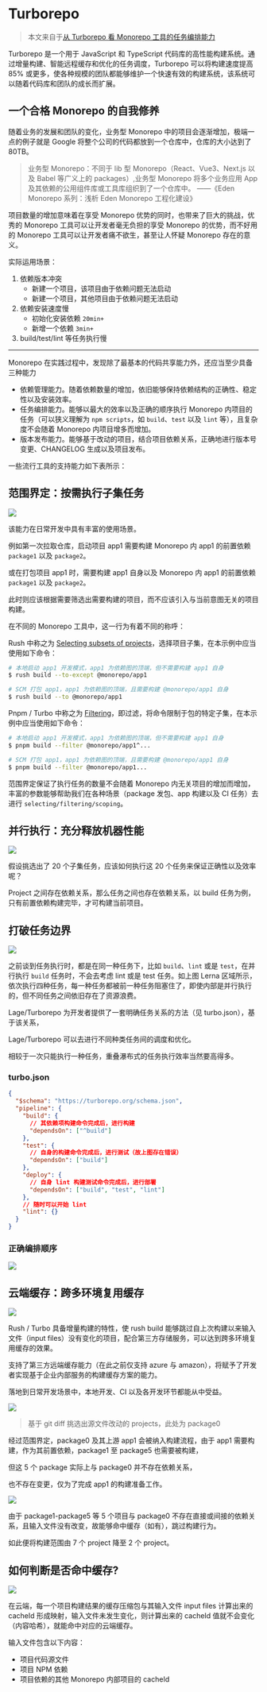 
# Turborepo

> 本文来自于[从 Turborepo 看 Monorepo 工具的任务编排能力](https://zhuanlan.zhihu.com/p/468382756)

Turborepo 是一个用于 JavaScript 和 TypeScript 代码库的高性能构建系统。通过增量构建、智能远程缓存和优化的任务调度，Turborepo 可以将构建速度提高 85% 或更多，使各种规模的团队都能够维护一个快速有效的构建系统，该系统可以随着代码库和团队的成长而扩展。

## 一个合格 Monorepo 的自我修养

随着业务的发展和团队的变化，业务型 Monorepo 中的项目会逐渐增加，极端一点的例子就是 Google 将整个公司的代码都放到一个仓库中，仓库的大小达到了 80TB。

> 业务型 Monorepo：不同于 lib 型 Monorepo（React、Vue3、Next.js 以及 Babel 等广义上的 packages）,业务型 Monorepo 将多个业务应用 App 及其依赖的公用组件库或工具库组织到了一个仓库中。 ——《Eden Monorepo 系列：浅析 Eden Monorepo 工程化建设》

项目数量的增加意味着在享受 Monorepo 优势的同时，也带来了巨大的挑战，优秀的 Monorepo 工具可以让开发者毫无负担的享受 Monorepo 的优势，而不好用的 Monorepo 工具可以让开发者痛不欲生，甚至让人怀疑 Monorepo 存在的意义。

实际运用场景：

1. 依赖版本冲突
   - 新建一个项目，该项目由于依赖问题无法启动
   - 新建一个项目，其他项目由于依赖问题无法启动
2. 依赖安装速度慢
   - 初始化安装依赖 `20min+`
   - 新增一个依赖 `3min+`
3. build/test/lint 等任务执行慢

***

Monorepo 在实践过程中，发现除了最基本的代码共享能力外，还应当至少具备三种能力

- 依赖管理能力。随着依赖数量的增加，依旧能够保持依赖结构的正确性、稳定性以及安装效率。
- 任务编排能力。能够以最大的效率以及正确的顺序执行 Monorepo 内项目的任务（可以狭义理解为 `npm scripts`，如 `build`、`test` 以及 `lint` 等），且复杂度不会随着 Monorepo 内项目增多而增加。
- 版本发布能力。能够基于改动的项目，结合项目依赖关系，正确地进行版本号变更、CHANGELOG 生成以及项目发布。

一些流行工具的支持能力如下表所示：

## 范围界定：按需执行子集任务

![](https://pic1.zhimg.com/80/v2-050b58de8f38462cc7bff97c2805c734_1440w.jpg)

该能力在日常开发中具有丰富的使用场景。

例如第一次拉取仓库，启动项目 app1 需要构建 Monorepo 内 app1 的前置依赖 `package1` 以及 `package2`。

或在打包项目 app1 时，需要构建 app1 自身以及 Monorepo 内 app1 的前置依赖 `package1` 以及 `package2`。

此时则应该根据需要筛选出需要构建的项目，而不应该引入与当前意图无关的项目构建。

在不同的 Monorepo 工具中，这一行为有着不同的称呼：

Rush 中称之为 [Selecting subsets of projects](https://rushjs.io/pages/developer/selecting_subsets/)，选择项目子集，在本示例中应当使用如下命令：

~~~sh
# 本地启动 app1 开发模式，app1 为依赖图的顶端，但不需要构建 app1 自身
$ rush build --to-except @monorepo/app1

# SCM 打包 app1，app1 为依赖图的顶端，且需要构建 @monorepo/app1 自身
$ rush build --to @monorepo/app1
~~~

Pnpm / Turbo 中称之为 [Filtering](https://pnpm.io/filtering)，即过滤，将命令限制于包的特定子集，在本示例中应当使用如下命令：

~~~sh
# 本地启动 app1 开发模式，app1 为依赖图的顶端，但不需要构建 app1 自身
$ pnpm build --filter @monorepo/app1^...

# SCM 打包 app1，app1 为依赖图的顶端，且需要构建 @monorepo/app1 自身
$ pnpm build --filter @monorepo/app1...
~~~

范围界定保证了执行任务的数量不会随着 Monorepo 内无关项目的增加而增加，丰富的参数能够帮助我们在各种场景（package 发包、app 构建以及 CI 任务）去进行 `selecting/filtering/scoping`。

## 并行执行：充分释放机器性能

![](https://pic3.zhimg.com/80/v2-1f22dc82ce84dfcc43378410011f714a_1440w.jpg)

假设挑选出了 20 个子集任务，应该如何执行这 20 个任务来保证正确性以及效率呢？

Project 之间存在依赖关系，那么任务之间也存在依赖关系，以 build 任务为例，只有前置依赖构建完毕，才可构建当前项目。

## 打破任务边界

![](https://pic4.zhimg.com/80/v2-6521e77b01011a03d8ec848ae48da7d3_1440w.jpg)

之前谈到任务执行时，都是在同一种任务下，比如 `build`、`lint` 或是 `test`，在并行执行 `build` 任务时，不会去考虑 lint 或是 test 任务。如上图 Lerna 区域所示，依次执行四种任务，每一种任务都被前一种任务阻塞住了，即使内部是并行执行的，但不同任务之间依旧存在了资源浪费。

Lage/Turborepo 为开发者提供了一套明确任务关系的方法（见 turbo.json），基于该关系，

Lage/Turborepo 可以去进行不同种类任务间的调度和优化。

相较于一次只能执行一种任务，重叠瀑布式的任务执行效率当然要高得多。

### turbo.json

~~~json
{
  "$schema": "https://turborepo.org/schema.json",
  "pipeline": {
    "build": {
      // 其依赖项构建命令完成后，进行构建
      "dependsOn": ["^build"]
    },
    "test": {
      // 自身的构建命令完成后，进行测试（故上图存在错误）
      "dependsOn": ["build"]
    },
    "deploy": {
      // 自身 lint 构建测试命令完成后，进行部署
      "dependsOn": ["build", "test", "lint"]
    },
    // 随时可以开始 lint
    "lint": {}
  }
}
~~~

### 正确编排顺序

![](https://pic4.zhimg.com/80/v2-43c579ac359508f093641d3d5f1e5e57_1440w.jpg)

## 云端缓存：跨多环境复用缓存

![](https://pic3.zhimg.com/80/v2-67bd2047c6447e0084823229f8035bf6_1440w.jpg)

Rush / Turbo 具备增量构建的特性，使 rush build 能够跳过自上次构建以来输入文件（input files）没有变化的项目，配合第三方存储服务，可以达到跨多环境复用缓存的效果。

支持了第三方远端缓存能力（在此之前仅支持 azure 与 amazon），将赋予了开发者实现基于企业内部服务的构建缓存方案的能力。

落地到日常开发场景中，本地开发、CI 以及各开发环节都能从中受益。

![](https://pic2.zhimg.com/80/v2-cd5461f9e5a8e0e7624200ae349f5b65_1440w.jpg)

> 基于 git diff 挑选出源文件改动的 projects，此处为 package0

经过范围界定，package0 及其上游 app1 会被纳入构建流程，由于 app1 需要构建，作为其前置依赖，package1 至 package5 也需要被构建，

但这 5 个 package 实际上与 package0 并不存在依赖关系，

也不存在变更，仅为了完成 app1 的构建准备工作。

![](https://pic4.zhimg.com/80/v2-4f493c56c2e642ff2b7de838196a2e37_1440w.jpg)

由于 package1-package5 等 5 个项目与 package0 不存在直接或间接的依赖关系，且输入文件没有改变，故能够命中缓存（如有），跳过构建行为。

如此便将构建范围由 7 个 project 降至 2 个 project。

## 如何判断是否命中缓存?

![](https://pic3.zhimg.com/80/v2-917525fa87ebc227e46c6b53c58d236e_1440w.jpg)

在云端，每一个项目构建结果的缓存压缩包与其输入文件 input files 计算出来的 cacheId 形成映射，输入文件未发生变化，则计算出来的 cacheId 值就不会变化（内容哈希），就能命中对应的云端缓存。

输入文件包含以下内容：

- 项目代码源文件
- 项目 NPM 依赖
- 项目依赖的其他 Monorepo 内部项目的 cacheId
